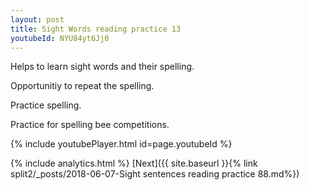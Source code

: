 ```yaml
---
layout: post
title: Sight Words reading practice 13
youtubeId: NYU84yt6Jj0
---
```

 
 
Helps to learn sight words and their spelling.

Opportunitiy to repeat the spelling. 

Practice spelling. 
 
Practice for spelling bee competitions. 
 
{% include youtubePlayer.html id=page.youtubeId %}
 
 
{% include analytics.html %} 
[Next]({{ site.baseurl }}{% link  split2/_posts/2018-06-07-Sight sentences reading practice 88.md%})
 
